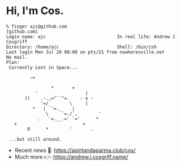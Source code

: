 # Hi, I'm Cos.

``` shell
% finger ajc@github.com
[github.com]
Login name: ajc                           In real life: Andrew J Cosgriff
Directory: /home/ajc                      Shell: /bin/zsh
Last login Mon Jul 20 08:00 on pts/21 from nowheresville.net
No mail.
Plan:
 Currently Lost in Space...
 
         ~+

                 *       +
           '                  |
       ()    .-.,="``"=.    - o -
             '=/_       \     |
          *   |  '=._    |
               \     `=./`,        '
            .   '=.__.=' `='      *
   +                         +
        O      *        '       .

 ...but still around.
```

* Recent news :newspaper:: https://apintandaparma.club/cos/
* Much more :point_right:: https://andrew.j.cosgriff.name/
